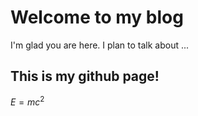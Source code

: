 # Welcome to my blog

I'm glad you are here. I plan to talk about ...

## This is my github page!

 $E=mc^2$
